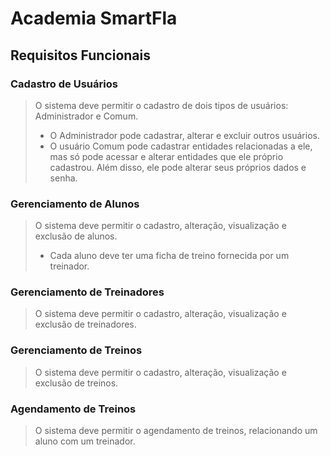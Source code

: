 # Academia SmartFla

## Requisitos Funcionais

### Cadastro de Usuários

> O sistema deve permitir o cadastro de dois tipos de usuários: Administrador e Comum. 
> - O Administrador pode cadastrar, alterar e excluir outros usuários.
> - O usuário Comum pode cadastrar entidades relacionadas a ele, mas só pode acessar e alterar entidades que ele próprio cadastrou. Além disso, ele pode alterar seus próprios dados e senha.

### Gerenciamento de Alunos

> O sistema deve permitir o cadastro, alteração, visualização e exclusão de alunos.
> - Cada aluno deve ter uma ficha de treino fornecida por um treinador.

### Gerenciamento de Treinadores

> O sistema deve permitir o cadastro, alteração, visualização e exclusão de treinadores.

### Gerenciamento de Treinos

> O sistema deve permitir o cadastro, alteração, visualização e exclusão de treinos.

### Agendamento de Treinos

> O sistema deve permitir o agendamento de treinos, relacionando um aluno com um treinador.